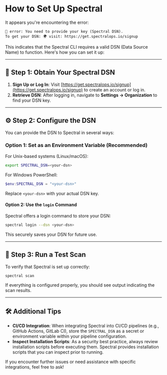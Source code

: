 # How to Set Up Spectral

It appears you're encountering the error:

```text
🙅‍ error: You need to provide your key (Spectral DSN).
To get your DSN: 🌍 visit: https://get.spectralops.io/signup
```

This indicates that the Spectral CLI requires a valid DSN (Data Source Name)
to function. Here's how you can set it up:

---

## 🔐 Step 1: Obtain Your Spectral DSN

1. **Sign Up or Log In**: Visit
   [https://get.spectralops.io/signup](https://get.spectralops.io/signup) to create
   an account or log in.
2. **Retrieve DSN**: After logging in, navigate to **Settings → Organization**
   to find your DSN key.

---

## ⚙️ Step 2: Configure the DSN

You can provide the DSN to Spectral in several ways:

### Option 1: Set as an Environment Variable (Recommended)

For Unix-based systems (Linux/macOS):

```bash
export SPECTRAL_DSN=<your-dsn>
```

For Windows PowerShell:

```powershell
$env:SPECTRAL_DSN = "<your-dsn>"
```

Replace `<your-dsn>` with your actual DSN key.

#### Option 2: Use the `login` Command

Spectral offers a login command to store your DSN:

```bash
spectral login --dsn <your-dsn>
```

This securely saves your DSN for future use.

---

## 🧪 Step 3: Run a Test Scan

To verify that Spectral is set up correctly:

```bash
spectral scan
```

If everything is configured properly, you should see output indicating the scan
results.

---

## 🛠️ Additional Tips

- **CI/CD Integration**: When integrating Spectral into CI/CD pipelines (e.g.,
  GitHub Actions, GitLab CI), store the `SPECTRAL_DSN` as a secret or
  environment variable within your pipeline configuration.
- **Inspect Installation Scripts**: As a security best practice, always review
  installation scripts before executing them. Spectral provides installation
  scripts that you can inspect prior to running.

If you encounter further issues or need assistance with specific integrations,
feel free to ask!
